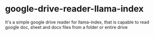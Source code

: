 # google-drive-reader-llama-index
It's a simple google drive reader for llama-index, that is capable to read google doc, sheet and docx files from a folder or entire drive
